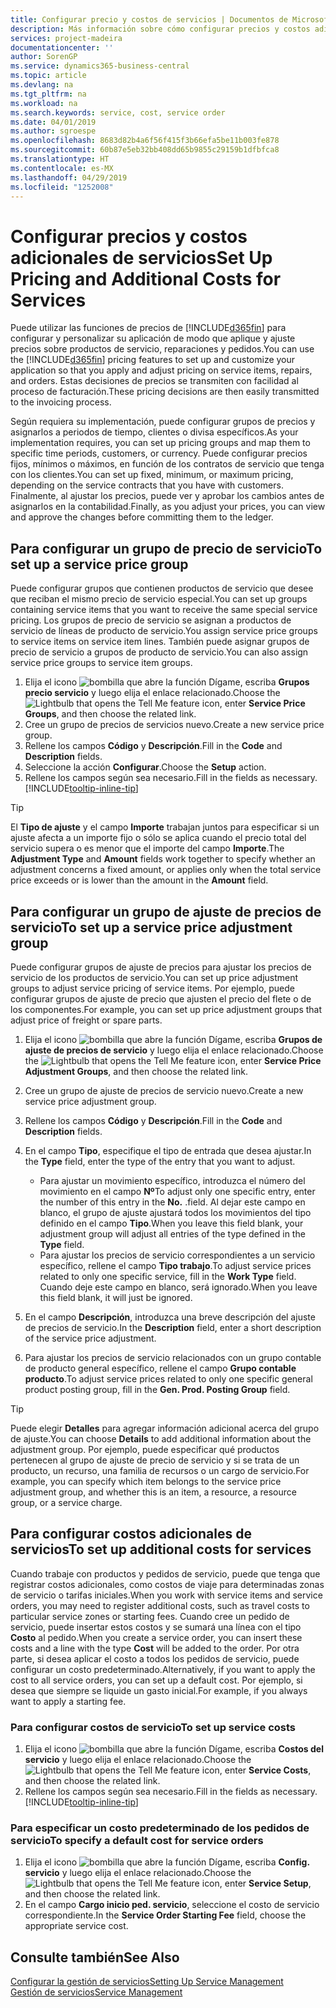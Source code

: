 ```yaml
---
title: Configurar precio y costos de servicios | Documentos de Microsoft
description: Más información sobre cómo configurar precios y costos adicionales de servicios.
services: project-madeira
documentationcenter: ''
author: SorenGP
ms.service: dynamics365-business-central
ms.topic: article
ms.devlang: na
ms.tgt_pltfrm: na
ms.workload: na
ms.search.keywords: service, cost, service order
ms.date: 04/01/2019
ms.author: sgroespe
ms.openlocfilehash: 8683d82b4a6f56f415f3b66efa5be11b003fe878
ms.sourcegitcommit: 60b87e5eb32bb408dd65b9855c29159b1dfbfca8
ms.translationtype: HT
ms.contentlocale: es-MX
ms.lasthandoff: 04/29/2019
ms.locfileid: "1252008"
---
```

# <a name="set-up-pricing-and-additional-costs-for-services"></a><span data-ttu-id="75c54-103">Configurar precios y costos adicionales de servicios</span><span class="sxs-lookup"><span data-stu-id="75c54-103">Set Up Pricing and Additional Costs for Services</span></span>
<span data-ttu-id="75c54-104">Puede utilizar las funciones de precios de [!INCLUDE[d365fin](includes/d365fin_md.md)] para configurar y personalizar su aplicación de modo que aplique y ajuste precios sobre productos de servicio, reparaciones y pedidos.</span><span class="sxs-lookup"><span data-stu-id="75c54-104">You can use the [!INCLUDE[d365fin](includes/d365fin_md.md)] pricing features to set up and customize your application so that you apply and adjust pricing on service items, repairs, and orders.</span></span> <span data-ttu-id="75c54-105">Estas decisiones de precios se transmiten con facilidad al proceso de facturación.</span><span class="sxs-lookup"><span data-stu-id="75c54-105">These pricing decisions are then easily transmitted to the invoicing process.</span></span>  
  
<span data-ttu-id="75c54-106">Según requiera su implementación, puede configurar grupos de precios y asignarlos a periodos de tiempo, clientes o divisa específicos.</span><span class="sxs-lookup"><span data-stu-id="75c54-106">As your implementation requires, you can set up pricing groups and map them to specific time periods, customers, or currency.</span></span> <span data-ttu-id="75c54-107">Puede configurar precios fijos, mínimos o máximos, en función de los contratos de servicio que tenga con los clientes.</span><span class="sxs-lookup"><span data-stu-id="75c54-107">You can set up fixed, minimum, or maximum pricing, depending on the service contracts that you have with customers.</span></span> <span data-ttu-id="75c54-108">Finalmente, al ajustar los precios, puede ver y aprobar los cambios antes de asignarlos en la contabilidad.</span><span class="sxs-lookup"><span data-stu-id="75c54-108">Finally, as you adjust your prices, you can view and approve the changes before committing them to the ledger.</span></span>  

## <a name="to-set-up-a-service-price-group"></a><span data-ttu-id="75c54-109">Para configurar un grupo de precio de servicio</span><span class="sxs-lookup"><span data-stu-id="75c54-109">To set up a service price group</span></span>
<span data-ttu-id="75c54-110">Puede configurar grupos que contienen productos de servicio que desee que reciban el mismo precio de servicio especial.</span><span class="sxs-lookup"><span data-stu-id="75c54-110">You can set up groups containing service items that you want to receive the same special service pricing.</span></span> <span data-ttu-id="75c54-111">Los grupos de precio de servicio se asignan a productos de servicio de líneas de producto de servicio.</span><span class="sxs-lookup"><span data-stu-id="75c54-111">You assign service price groups to service items on service item lines.</span></span> <span data-ttu-id="75c54-112">También puede asignar grupos de precio de servicio a grupos de producto de servicio.</span><span class="sxs-lookup"><span data-stu-id="75c54-112">You can also assign service price groups to service item groups.</span></span>  

1. <span data-ttu-id="75c54-113">Elija el icono ![bombilla que abre la función Dígame](media/ui-search/search_small.png "Dígame que desea hacer"), escriba **Grupos precio servicio** y luego elija el enlace relacionado.</span><span class="sxs-lookup"><span data-stu-id="75c54-113">Choose the ![Lightbulb that opens the Tell Me feature](media/ui-search/search_small.png "Tell me what you want to do") icon, enter **Service Price Groups**, and then choose the related link.</span></span>  
2. <span data-ttu-id="75c54-114">Cree un grupo de precios de servicios nuevo.</span><span class="sxs-lookup"><span data-stu-id="75c54-114">Create a new service price group.</span></span>  
3. <span data-ttu-id="75c54-115">Rellene los campos **Código** y **Descripción**.</span><span class="sxs-lookup"><span data-stu-id="75c54-115">Fill in the **Code** and **Description** fields.</span></span>  
4. <span data-ttu-id="75c54-116">Seleccione la acción **Configurar**.</span><span class="sxs-lookup"><span data-stu-id="75c54-116">Choose the **Setup** action.</span></span>  
2. <span data-ttu-id="75c54-117">Rellene los campos según sea necesario.</span><span class="sxs-lookup"><span data-stu-id="75c54-117">Fill in the fields as necessary.</span></span> [!INCLUDE[tooltip-inline-tip](includes/tooltip-inline-tip_md.md)]  

 > [!Tip]
 > <span data-ttu-id="75c54-118">El **Tipo de ajuste** y el campo **Importe** trabajan juntos para especificar si un ajuste afecta a un importe fijo o sólo se aplica cuando el precio total del servicio supera o es menor que el importe del campo **Importe**.</span><span class="sxs-lookup"><span data-stu-id="75c54-118">The **Adjustment Type** and **Amount** fields work together to specify whether an adjustment concerns a fixed amount, or applies only when the total service price exceeds or is lower than the amount in the **Amount** field.</span></span>  

## <a name="to-set-up-a-service-price-adjustment-group"></a><span data-ttu-id="75c54-119">Para configurar un grupo de ajuste de precios de servicio</span><span class="sxs-lookup"><span data-stu-id="75c54-119">To set up a service price adjustment group</span></span>  
<span data-ttu-id="75c54-120">Puede configurar grupos de ajuste de precios para ajustar los precios de servicio de los productos de servicio.</span><span class="sxs-lookup"><span data-stu-id="75c54-120">You can set up price adjustment groups to adjust service pricing of service items.</span></span> <span data-ttu-id="75c54-121">Por ejemplo, puede configurar grupos de ajuste de precio que ajusten el precio del flete o de los componentes.</span><span class="sxs-lookup"><span data-stu-id="75c54-121">For example, you can set up price adjustment groups that adjust price of freight or spare parts.</span></span>  
  
1. <span data-ttu-id="75c54-122">Elija el icono ![bombilla que abre la función Dígame](media/ui-search/search_small.png "Dígame que desea hacer"), escriba **Grupos de ajuste de precios de servicio** y luego elija el enlace relacionado.</span><span class="sxs-lookup"><span data-stu-id="75c54-122">Choose the ![Lightbulb that opens the Tell Me feature](media/ui-search/search_small.png "Tell me what you want to do") icon, enter **Service Price Adjustment Groups**, and then choose the related link.</span></span>  
2. <span data-ttu-id="75c54-123">Cree un grupo de ajuste de precios de servicio nuevo.</span><span class="sxs-lookup"><span data-stu-id="75c54-123">Create a new service price adjustment group.</span></span>  
3. <span data-ttu-id="75c54-124">Rellene los campos **Código** y **Descripción**.</span><span class="sxs-lookup"><span data-stu-id="75c54-124">Fill in the **Code** and **Description** fields.</span></span>  
4. <span data-ttu-id="75c54-125">En el campo **Tipo**, especifique el tipo de entrada que desea ajustar.</span><span class="sxs-lookup"><span data-stu-id="75c54-125">In the **Type** field, enter the type of the entry that you want to adjust.</span></span>  
  
    * <span data-ttu-id="75c54-126">Para ajustar un movimiento específico, introduzca el número del movimiento en el campo **Nº**</span><span class="sxs-lookup"><span data-stu-id="75c54-126">To adjust only one specific entry, enter the number of this entry in the **No.**</span></span> <span data-ttu-id="75c54-127">.</span><span class="sxs-lookup"><span data-stu-id="75c54-127">field.</span></span> <span data-ttu-id="75c54-128">Al dejar este campo en blanco, el grupo de ajuste ajustará todos los movimientos del tipo definido en el campo **Tipo**.</span><span class="sxs-lookup"><span data-stu-id="75c54-128">When you leave this field blank, your adjustment group will adjust all entries of the type defined in the **Type** field.</span></span>  
    * <span data-ttu-id="75c54-129">Para ajustar los precios de servicio correspondientes a un servicio específico, rellene el campo **Tipo trabajo**.</span><span class="sxs-lookup"><span data-stu-id="75c54-129">To adjust service prices related to only one specific service, fill in the **Work Type** field.</span></span> <span data-ttu-id="75c54-130">Cuando deje este campo en blanco, será ignorado.</span><span class="sxs-lookup"><span data-stu-id="75c54-130">When you leave this field blank, it will just be ignored.</span></span>  
  
5. <span data-ttu-id="75c54-131">En el campo **Descripción**, introduzca una breve descripción del ajuste de precios de servicio.</span><span class="sxs-lookup"><span data-stu-id="75c54-131">In the **Description** field, enter a short description of the service price adjustment.</span></span>  
6. <span data-ttu-id="75c54-132">Para ajustar los precios de servicio relacionados con un grupo contable de producto general específico, rellene el campo **Grupo contable producto**.</span><span class="sxs-lookup"><span data-stu-id="75c54-132">To adjust service prices related to only one specific general product posting group, fill in the **Gen. Prod. Posting Group** field.</span></span>

> [!Tip]
> <span data-ttu-id="75c54-133">Puede elegir **Detalles** para agregar información adicional acerca del grupo de ajuste.</span><span class="sxs-lookup"><span data-stu-id="75c54-133">You can choose **Details** to add additional information about the adjustment group.</span></span> <span data-ttu-id="75c54-134">Por ejemplo, puede especificar qué productos pertenecen al grupo de ajuste de precio de servicio y si se trata de un producto, un recurso, una familia de recursos o un cargo de servicio.</span><span class="sxs-lookup"><span data-stu-id="75c54-134">For example, you can specify which item belongs to the service price adjustment group, and whether this is an item, a resource, a resource group, or a service charge.</span></span>  

## <a name="to-set-up-additional-costs-for-services"></a><span data-ttu-id="75c54-135">Para configurar costos adicionales de servicios</span><span class="sxs-lookup"><span data-stu-id="75c54-135">To set up additional costs for services</span></span>
<span data-ttu-id="75c54-136">Cuando trabaje con productos y pedidos de servicio, puede que tenga que registrar costos adicionales, como costos de viaje para determinadas zonas de servicio o tarifas iniciales.</span><span class="sxs-lookup"><span data-stu-id="75c54-136">When you work with service items and service orders, you may need to register additional costs, such as travel costs to particular service zones or starting fees.</span></span> <span data-ttu-id="75c54-137">Cuando cree un pedido de servicio, puede insertar estos costos y se sumará una línea con el tipo **Costo** al pedido.</span><span class="sxs-lookup"><span data-stu-id="75c54-137">When you create a service order, you can insert these costs and a line with the type **Cost** will be added to the order.</span></span> <span data-ttu-id="75c54-138">Por otra parte, si desea aplicar el costo a todos los pedidos de servicio, puede configurar un costo predeterminado.</span><span class="sxs-lookup"><span data-stu-id="75c54-138">Alternatively, if you want to apply the cost to all service orders, you can set up a default cost.</span></span> <span data-ttu-id="75c54-139">Por ejemplo, si desea que siempre se liquide un gasto inicial.</span><span class="sxs-lookup"><span data-stu-id="75c54-139">For example, if you always want to apply a starting fee.</span></span>
  
### <a name="to-set-up-service-costs"></a><span data-ttu-id="75c54-140">Para configurar costos de servicio</span><span class="sxs-lookup"><span data-stu-id="75c54-140">To set up service costs</span></span>
1. <span data-ttu-id="75c54-141">Elija el icono ![bombilla que abre la función Dígame](media/ui-search/search_small.png "Dígame que desea hacer"), escriba **Costos del servicio** y luego elija el enlace relacionado.</span><span class="sxs-lookup"><span data-stu-id="75c54-141">Choose the ![Lightbulb that opens the Tell Me feature](media/ui-search/search_small.png "Tell me what you want to do") icon, enter **Service Costs**, and then choose the related link.</span></span> 
2. <span data-ttu-id="75c54-142">Rellene los campos según sea necesario.</span><span class="sxs-lookup"><span data-stu-id="75c54-142">Fill in the fields as necessary.</span></span> [!INCLUDE[tooltip-inline-tip](includes/tooltip-inline-tip_md.md)]  

### <a name="to-specify-a-default-cost-for-service-orders"></a><span data-ttu-id="75c54-143">Para especificar un costo predeterminado de los pedidos de servicio</span><span class="sxs-lookup"><span data-stu-id="75c54-143">To specify a default cost for service orders</span></span>
1. <span data-ttu-id="75c54-144">Elija el icono ![bombilla que abre la función Dígame](media/ui-search/search_small.png "Dígame que desea hacer"), escriba **Config. servicio** y luego elija el enlace relacionado.</span><span class="sxs-lookup"><span data-stu-id="75c54-144">Choose the ![Lightbulb that opens the Tell Me feature](media/ui-search/search_small.png "Tell me what you want to do") icon, enter **Service Setup**, and then choose the related link.</span></span> 
2. <span data-ttu-id="75c54-145">En el campo **Cargo inicio ped. servicio**, seleccione el costo de servicio correspondiente.</span><span class="sxs-lookup"><span data-stu-id="75c54-145">In the **Service Order Starting Fee** field, choose the appropriate service cost.</span></span>

## <a name="see-also"></a><span data-ttu-id="75c54-146">Consulte también</span><span class="sxs-lookup"><span data-stu-id="75c54-146">See Also</span></span>
[<span data-ttu-id="75c54-147">Configurar la gestión de servicios</span><span class="sxs-lookup"><span data-stu-id="75c54-147">Setting Up Service Management</span></span>](service-setup-service.md)  
[<span data-ttu-id="75c54-148">Gestión de servicios</span><span class="sxs-lookup"><span data-stu-id="75c54-148">Service Management</span></span>](service-service.md)  
